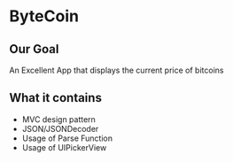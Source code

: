 

# ByteCoin

## Our Goal

An Excellent App that displays the current price of bitcoins


## What it contains

* MVC design pattern
* JSON/JSONDecoder
* Usage of Parse Function
* Usage of UIPickerView

